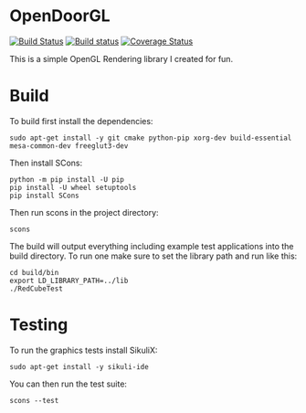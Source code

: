 # OpenDoorGL
[![Build Status](https://travis-ci.org/dmoody256/OpenDoorGL.svg?branch=master)](https://travis-ci.org/dmoody256/OpenDoorGL)
[![Build status](https://ci.appveyor.com/api/projects/status/iltlwjvcrb86v2e7/branch/master?svg=true)](https://ci.appveyor.com/project/dmoody256/opendoorgl/branch/master)
[![Coverage Status](https://coveralls.io/repos/github/dmoody256/OpenDoorGL/badge.svg?branch=master)](https://coveralls.io/github/dmoody256/OpenDoorGL?branch=master)

This is a simple OpenGL Rendering library I created for fun.

# Build 

To build first install the dependencies:

```sudo apt-get install -y git cmake python-pip xorg-dev build-essential mesa-common-dev freeglut3-dev```

Then install SCons:

```
python -m pip install -U pip
pip install -U wheel setuptools
pip install SCons
```

Then run scons in the project directory:

```scons```

The build will output everything including example test applications into the build directory. To run one make sure to set the library path and run like this:

```
cd build/bin
export LD_LIBRARY_PATH=../lib
./RedCubeTest
```

# Testing

To run the graphics tests install SikuliX:

```sudo apt-get install -y sikuli-ide```

You can then run the test suite:

```scons --test```




